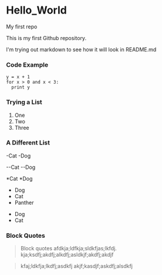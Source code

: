 # Hello_World
My first repo

This is my first Github repository.

I'm trying out markdown to see how it will look in README.md

### Code Example

```{python}
y = x + 1
for x > 0 and x < 3:
  print y
```

### Trying a List

1. One
2. Two
3. Three

### A Different List

  -Cat
  -Dog

  --Cat
  --Dog

  *Cat
  *Dog

* Dog
* Cat
* Panther

- Dog
- Cat

### Block Quotes

> Block quotes afdkja;ldfkja;sldkfjas;lkfdj.
> kja;ksdfj;akdfj;alkdfj;asldkjf;akdfj;akdjf


>kfaj;ldkfja;lkdfj;asdkfj
>akjf;kasdjf;askdfj;alsdkfj
 
